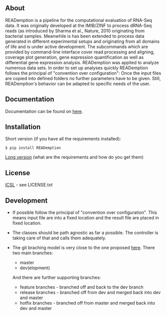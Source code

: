 About
-----

READemption is a pipeline for the computational evaluation of RNA-Seq
data. It was originally developed at the IMIB/ZINF to process dRNA-Seq
reads (as introduced by Sharma et al., Nature, 2010 originating from
bacterial samples. Meanwhile is has been extended to process data
generated in different experimental setups and originating from all
domains of life and is under active development. The subcommands which
are provided by command-line interface cover read processing and
aligning, coverage plot generation, gene expression quantification as
well as differential gene expression analysis. READemption was applied
to analyze numerous data sets. In order to set up analyses quickly
READemption follows the principal of "convention over configuration":
Once the input files are copied into defined folders no further
parameters have to be given. Still, READemption's behavior can be
adapted to specific needs of the user.

Documentation
-------------

Documentation can be found on [here](http://pythonhosted.org/READemption/).

Installation
------------

Short version (if you have all the requirements installed):

    $ pip install READemption

[Long version](http://pythonhosted.org/READemption/installation.html)
(what are the requirements and how do you get them)

License
-------

[ICSL](https://en.wikipedia.org/wiki/ISC_license) - see LICENSE.txt

Development
-----------

* If possible follow the principal of "convention over
  configuration". This means input file are into a fixed location and
  the result file are placed in fixed location.

* The classes should be path agnostic as far a possible. The controller
  is taking care of that and calls them adequately.

* The git braching model is very close to the one 
  proposed [here](http://nvie.com/posts/a-successful-git-branching-model/).
  There two main branches:
    * master 
    * dev(elopment)

    And there are further supporting branches:
    * feature branches - branched off and back to the dev branch
    * release branches - branched off from dev and merged back into
                       dev and master
    * hotfix branches - branched off from master and merged back into
                      dev and master
